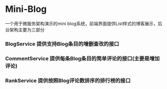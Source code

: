 # Mini-Blog
一个用于微服务架构演示的mini blog系统，前端界面提供List样式的博客展示，后台架构主要为三部分
### BlogService 提供支持Blog条目的增删查改的接口
### CommentService 提供每条Blog条目的简单评论的接口(主要是增加评论)
### RankService 提供按照Blog评论数排序的排行榜的接口
